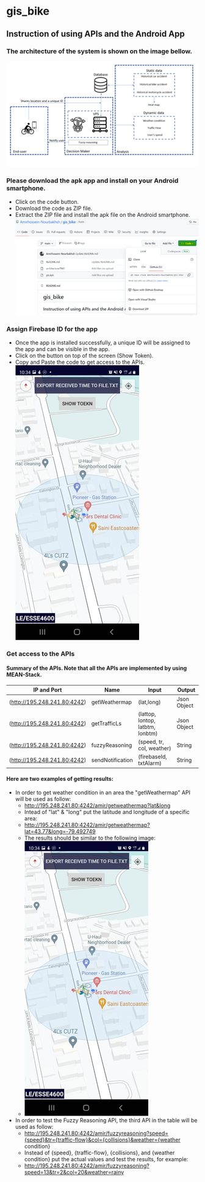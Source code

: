 # gis_bike
## Instruction of using APIs and the Android App
### The architecture of the system is shown on the image bellow.
![Architecture](/Img/architecture.PNG)
### Please download the apk app and install on your Android smartphone. 
* Click on the code button.
* Download the code as ZIP file.
* Extract the ZIP file and install the apk file on the Android smartphone.
![Architecture](/Img/test.PNG)
### Assign Firebase ID for the app
* Once the app is installed successfully, a unique ID will be assigned to the app and can be visible in the app.
* Click on the button on top of the screen (Show Token).
* Copy and Paste the code to get access to the APIs. 
![Architecture](/Img/app1.jpg)

### Get access to the APIs
#### Summary of the APIs. Note that all the APIs are implemented by using MEAN-Stack.   
|IP and Port|Name|Input|Output|
|----------|-------------|------|------|
| (http://195.248.241.80:4242) |   getWeathermap |  (lat,long) |  Json Object |
| (http://195.248.241.80:4242) |   getTrafficLs |  (lattop, lontop, latbtm, lonbtm) | Json Object  |
| (http://195.248.241.80:4242) | fuzzyReasoning  | (speed, tr, col, weather)  | String |
| (http://195.248.241.80:4242) |   sendNotification |  (firebaseId, txtAlarm) |  String |

#### Here are two examples of getting results:
* In order to get weather condition in an area the "getWeathermap" API will be used as follow:
  * http://195.248.241.80:4242/amir/getweathermap?lat&long
  * Intead of "lat" & "long" put the latitude and longitude of a specific area:
  * http://195.248.241.80:4242/amir/getweathermap?lat=43.77&long=-79.492749
  * The results should be similar to the following image:
  * ![Architecture](/Img/app1.jpg)
* In order to test the Fuzzy Reasoning API, the third API in the table will be used as follow:
   * http://195.248.241.80:4242/amir/fuzzyreasoning?speed={speed}&tr={traffic-flow}&col={collisions}&weather={weather condition}
   * Instead of {speed}, {traffic-flow}, {collisions}, and {weather condition} put the actual values and test the results, for example:
   * http://195.248.241.80:4242/amir/fuzzyreasoning?speed=13&tr=2&col=20&weather=rainy
